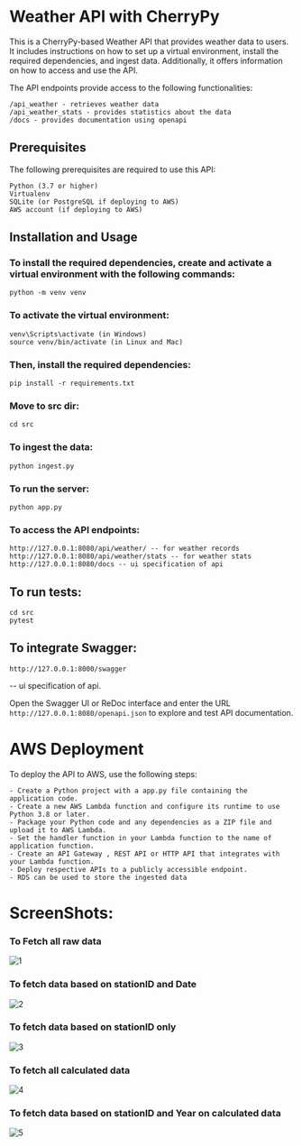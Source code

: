 # Weather API with CherryPy
 This is a CherryPy-based Weather API that provides weather data to users. It includes instructions on how to set up a virtual environment, install the required dependencies, and ingest data. Additionally, it offers information on how to access and use the API.

The API endpoints provide access to the following functionalities:

    /api_weather - retrieves weather data
    /api_weather_stats - provides statistics about the data
    /docs - provides documentation using openapi

## Prerequisites

The following prerequisites are required to use this API:

    Python (3.7 or higher)
    Virtualenv
    SQLite (or PostgreSQL if deploying to AWS)
    AWS account (if deploying to AWS)

## Installation and Usage

### To install the required dependencies, create and activate a virtual environment with the following commands:

    python -m venv venv

### To activate the virtual environment:

    venv\Scripts\activate (in Windows)
    source venv/bin/activate (in Linux and Mac)

### Then, install the required dependencies:

    pip install -r requirements.txt

### Move to src dir:
    
    cd src

### To ingest the data:

    python ingest.py

### To run the server:

    python app.py

### To access the API endpoints:
    http://127.0.0.1:8080/api/weather/ -- for weather records
    http://127.0.0.1:8080/api/weather/stats -- for weather stats
    http://127.0.0.1:8080/docs -- ui specification of api

    
## To run tests:
    
    cd src
    pytest

## To integrate Swagger:

    
`http://127.0.0.1:8000/swagger`

-- ui specification of api.

Open the Swagger UI or ReDoc interface and enter the URL 
`http://127.0.0.1:8080/openapi.json`
to explore and test API documentation.



# AWS Deployment

To deploy the API to AWS, use the following steps:

    - Create a Python project with a app.py file containing the application code.
    - Create a new AWS Lambda function and configure its runtime to use Python 3.8 or later.
    - Package your Python code and any dependencies as a ZIP file and upload it to AWS Lambda.
    - Set the handler function in your Lambda function to the name of application function.
    - Create an API Gateway , REST API or HTTP API that integrates with your Lambda function.
    - Deploy respective APIs to a publicly accessible endpoint.
    - RDS can be used to store the ingested data


# ScreenShots:

### To Fetch all raw data 
![1](./screenshots/img.png)

### To fetch data based on stationID and Date
![2](./screenshots/img_1.png)

### To fetch data based on stationID only
![3](./screenshots/img_2.png)

### To fetch all calculated data
![4](./screenshots/img_3.png)

### To fetch data based on stationID and Year on calculated data
![5](./screenshots/img_4.png)
